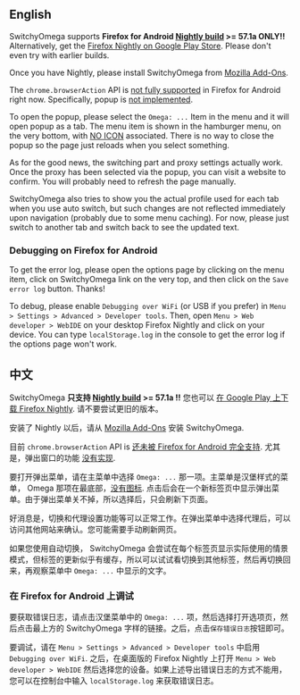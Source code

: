 ## English

SwitchyOmega supports **Firefox for Android [Nightly build](https://www.mozilla.org/en-US/firefox/android/nightly/all/) >= 57.1a ONLY!!** Alternatively, get the [Firefox Nightly on Google Play Store](https://play.google.com/store/apps/details?id=org.mozilla.fennec_aurora). Please don't even try with earlier builds.

Once you have Nightly, please install SwitchyOmega from [Mozilla Add-Ons](https://addons.mozilla.org/en-US/firefox/addon/switchyomega/).

The `chrome.browserAction` API is [not fully supported](https://bugzilla.mozilla.org/show_bug.cgi?id=1330159) in Firefox for Android right now. Specifically, popup is [not implemented](https://bugzilla.mozilla.org/show_bug.cgi?id=1387026).

To open the popup, please select the `Omega: ...` Item in the menu and it will open popup as a tab. The menu item is shown in the hamburger menu, on the very bottom, with [NO ICON](https://bugzilla.mozilla.org/show_bug.cgi?id=1370303) associated. There is no way to close the popup so the page just reloads when you select something.

As for the good news, the switching part and proxy settings actually work. Once the proxy has been selected via the popup, you can visit a website to confirm. You will probably need to refresh the page manually.

SwitchyOmega also tries to show you the actual profile used for each tab when you use auto switch, but such changes are not reflected immediately upon navigation (probably due to some menu caching). For now, please just switch to another tab and switch back to see the updated text.

### Debugging on Firefox for Android

To get the error log, please open the options page by clicking on the menu item, click on SwitchyOmega link on the very top, and then click on the `Save error log` button. Thanks!

To debug, please enable `Debugging over WiFi` 
(or USB if you prefer) in `Menu > Settings > Advanced > Developer tools`. Then, open `Menu > Web developer > WebIDE` on your desktop Firefox Nightly and click on your device. You can type `localStorage.log` in the console to get the error log if the options page won't work.

## 中文

SwitchyOmega **只支持 [Nightly build](https://www.mozilla.org/en-US/firefox/android/nightly/all/) >= 57.1a !!** 您也可以 [在 Google Play 上下载 Firefox Nightly](https://play.google.com/store/apps/details?id=org.mozilla.fennec_aurora). 请不要尝试更旧的版本。

安装了 Nightly 以后，请从 [Mozilla Add-Ons](https://addons.mozilla.org/en-US/firefox/addon/switchyomega/) 安装 SwitchyOmega.

目前 `chrome.browserAction` API is [还未被 Firefox for Android 完全支持](https://bugzilla.mozilla.org/show_bug.cgi?id=1330159). 尤其是，弹出窗口的功能 [没有实现](https://bugzilla.mozilla.org/show_bug.cgi?id=1387026).

要打开弹出菜单，请在主菜单中选择 `Omega: ...` 那一项。主菜单是汉堡样式的菜单， Omega 那项在最底部，[没有图标](https://bugzilla.mozilla.org/show_bug.cgi?id=1370303). 点击后会在一个新标签页中显示弹出菜单。由于弹出菜单关不掉，所以选择后，只会刷新下页面。

好消息是，切换和代理设置功能等可以正常工作。在弹出菜单中选择代理后，可以访问其他网站来确认。您可能需要手动刷新网页。

如果您使用自动切换， SwitchyOmega 会尝试在每个标签页显示实际使用的情景模式，但标签的更新似乎有缓存，所以可以试试看切换到其他标签，然后再切换回来，再观察菜单中 `Omega: ...` 中显示的文字。

### 在 Firefox for Android 上调试

要获取错误日志，请点击汉堡菜单中的 `Omega: ...` 项，然后选择打开选项页，然后点击最上方的 SwitchyOmega 字样的链接。之后，点击`保存错误日志`按钮即可。

要调试，请在 `Menu > Settings > Advanced > Developer tools` 中启用 `Debugging over WiFi`. 之后，在桌面版的 Firefox Nightly 上打开 `Menu > Web developer > WebIDE` 然后选择您的设备。如果上述导出错误日志的方式不能用，您可以在控制台中输入 `localStorage.log` 来获取错误日志。